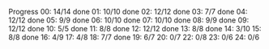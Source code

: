 Progress
00: 14/14 done
01: 10/10 done
02: 12/12 done
03: 7/7   done
04: 12/12 done
05: 9/9   done
06: 10/10 done
07: 10/10 done
08: 9/9   done
09: 12/12 done
10: 5/5   done
11: 8/8   done
12: 12/12 done
13: 8/8   done
14: 3/10
15: 8/8   done
16: 4/9
17: 4/8
18: 7/7   done
19: 6/7
20: 0/7
22: 0/8
23: 0/6
24: 0/6

 
